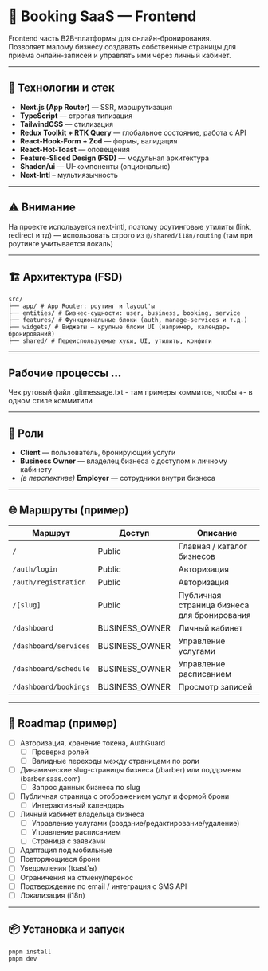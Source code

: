 # 🧾 Booking SaaS — Frontend

Frontend часть B2B-платформы для онлайн-бронирования.  
Позволяет малому бизнесу создавать собственные страницы для приёма онлайн-записей и управлять ими через личный кабинет.

---

## 🚀 Технологии и стек

- **Next.js (App Router)** — SSR, маршрутизация
- **TypeScript** — строгая типизация
- **TailwindCSS** — стилизация
- **Redux Toolkit + RTK Query** — глобальное состояние, работа с API
- **React-Hook-Form + Zod** — формы, валидация
- **React-Hot-Toast** — оповещения
- **Feature-Sliced Design (FSD)** — модульная архитектура
- **Shadcn/ui** — UI-компоненты (опционально)
- **Next-Intl** – мультиязычность 

---

## ⚠️ Внимание

На проекте используется next-intl, поэтому роутинговые утилиты (link, redirect и тд) — 
использовать строго из `@/shared/i18n/routing` (там при роутинге учитывается локаль)


---

## 🏗 Архитектура (FSD)

```
src/
├── app/ # App Router: роутинг и layout'ы
├── entities/ # Бизнес-сущности: user, business, booking, service
├── features/ # Функциональные блоки (auth, manage-services и т.д.)
├── widgets/ # Виджеты — крупные блоки UI (например, календарь бронирований)
├── shared/ # Переиспользуемые хуки, UI, утилиты, конфиги
```

---

## Рабочие процессы ...

Чек рутовый файл .gitmessage.txt - там примеры коммитов, чтобы +- в одном стиле коммитили

---

## 👥 Роли

- **Client** — пользователь, бронирующий услуги
- **Business Owner** — владелец бизнеса с доступом к личному кабинету
- _(в перспективе)_ **Employer** — сотрудники внутри бизнеса

---

## 🌐 Маршруты (пример)

| Маршрут                    | Доступ         | Описание                                        |
|----------------------------|----------------|-------------------------------------------------|
| `/`                        | Public         | Главная / каталог бизнесов                      |
| `/auth/login`              | Public         | Авторизация                                     |
| `/auth/registration`       | Public         | Авторизация                                     |
| `/[slug]`                  | Public         | Публичная страница бизнеса для бронирования     |
| `/dashboard`               | BUSINESS_OWNER | Личный кабинет                                  |
| `/dashboard/services`      | BUSINESS_OWNER | Управление услугами                             |
| `/dashboard/schedule`      | BUSINESS_OWNER | Управление расписанием                          |
| `/dashboard/bookings`      | BUSINESS_OWNER | Просмотр записей                                |

---

## 📅 Roadmap (пример)
- [ ] Авторизация, хранение токена, AuthGuard
	- [ ] Проверка ролей
	- [ ] Валидные переходы между страницами по роли

- [ ] Динамические slug-страницы бизнеса (/barber) или поддомены (barber.saas.com)
	- [ ] Запрос данных бизнеса по slug

- [ ] Публичная страница с отображением услуг и формой брони
	- [ ] Интерактивный календарь

- [ ] Личный кабинет владельца бизнеса
	- [ ] Управление услугами (создание/редактирование/удаление)
	- [ ] Управление расписанием
	- [ ] Страница с заявками

- [ ] Адаптация под мобильные
- [ ] Повторяющиеся брони
- [ ] Уведомления (toast'ы)
- [ ] Ограничения на отмену/перенос
- [ ] Подтверждение по email / интеграция с SMS API
- [ ] Локализация (i18n)

---

## 📦 Установка и запуск

```bash
pnpm install
pnpm dev

